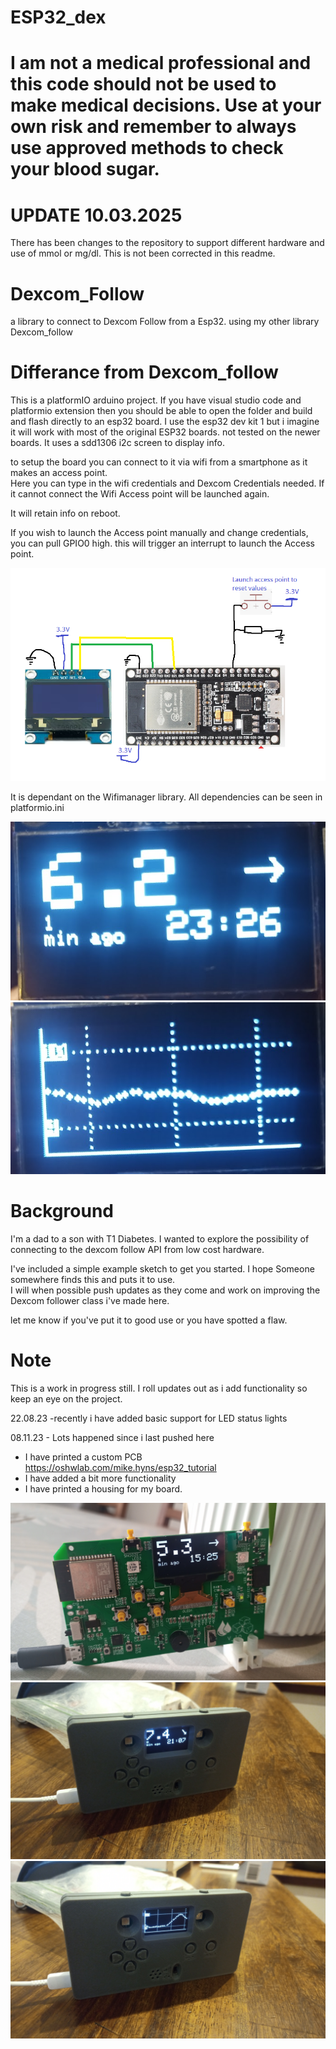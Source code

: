 # ESP32_dex

# I am not a medical professional and this code should not be used to make medical decisions. Use at your own risk and remember to always use approved methods to check your blood sugar.  

# UPDATE  10.03.2025
There has been changes to the repository to support different hardware and use of mmol or mg/dl.  This is not been corrected in this readme.

# Dexcom_Follow
a library to connect to Dexcom Follow from a Esp32.  using my other library Dexcom_follow

# Differance from Dexcom_follow

This is a platformIO arduino project.  If you have visual studio code and platformio extension then you should be able to open the folder and build and flash directly to an esp32 board.
I use the esp32 dev kit 1 but i imagine it will work with most of the original ESP32 boards.  not tested on the newer boards.
It uses a sdd1306 i2c screen to display info.

to setup the board you can connect to it via wifi from a smartphone as it makes an access point.  
Here you can type in the wifi credentials and Dexcom Credentials needed.
If it cannot connect the Wifi Access point will be launched again.

It will retain info on reboot.

If you wish to launch the Access point manually and change credentials, you can pull GPIO0 high.  this will trigger an interrupt to launch the Access point.

![Alt text](Diagram1.png)

It is dependant on the Wifimanager library.  All dependencies can be seen in platformio.ini

![Alt text](images/main_screen_example1.png)
![Alt text](images/graph_eaxample1.png)

# Background
I'm a dad to a son with T1 Diabetes.  I wanted to explore the possibility of connecting to the dexcom follow API from low cost hardware.

I've included a simple example sketch to get you started.  I hope Someone somewhere finds this and puts it to use.  
I will when possible push updates as they come and work on improving the Dexcom follower class i've made here.

let me know if you've put it to good use or you have spotted a flaw.

# Note

This is a work in progress still.  I roll updates out as i add functionality so keep an eye on the project.  

22.08.23 -recently i have added basic support for LED status lights

08.11.23 -  Lots happened since i last pushed here
- I have printed a custom PCB  https://oshwlab.com/mike.hyns/esp32_tutorial
- I have added a bit more functionality
- I have printed a housing for my board. 

![Alt text](custom_board.jpg)
![Alt text](Box1.jpg)
![Alt text](Box2.jpg)

